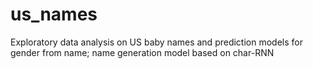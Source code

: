 # us_names
Exploratory data analysis on US baby names and prediction models for gender from name; name generation model based on char-RNN
